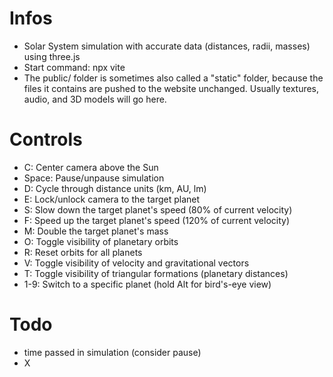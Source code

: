 # Infos
- Solar System simulation with accurate data (distances, radii, masses) using three.js
- Start command: npx vite
- The public/ folder is sometimes also called a "static" folder, because the files it contains are pushed to the website unchanged. Usually textures, audio, and 3D models will go here.

# Controls
- C: Center camera above the Sun
- Space: Pause/unpause simulation
- D: Cycle through distance units (km, AU, lm)
- E: Lock/unlock camera to the target planet
- S: Slow down the target planet's speed (80% of current velocity)
- F: Speed up the target planet's speed (120% of current velocity)
- M: Double the target planet's mass
- O: Toggle visibility of planetary orbits
- R: Reset orbits for all planets
- V: Toggle visibility of velocity and gravitational vectors
- T: Toggle visibility of triangular formations (planetary distances)
- 1-9: Switch to a specific planet (hold Alt for bird's-eye view)

# Todo
- time passed in simulation (consider pause)
- X


